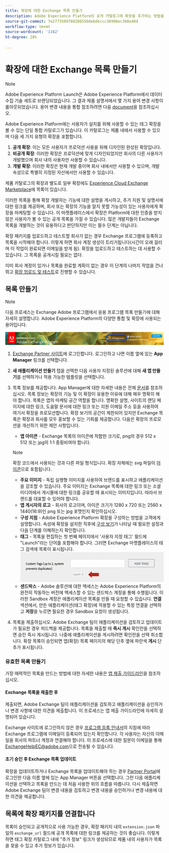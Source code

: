 ```yaml
---
title: 확장에 대한 Exchange 목록 만들기
description: Adobe Experience Platform의 공개 카탈로그에 확장을 추가하는 방법을 알아봅니다.
source-git-commit: 7e27735697882065566ebdeccc36998ec368e404
workflow-type: tm+mt
source-wordcount: '1162'
ht-degree: 28%

---
```


# 확장에 대한 Exchange 목록 만들기

>[!NOTE]
>
>Adobe Experience Platform Launch은 Adobe Experience Platform에서 데이터 수집 기술 세트로 브랜딩되었습니다. 그 결과 제품 설명서에서 몇 가지 용어 변경 사항이 롤아웃되었습니다. 용어 변경 내용을 통합 참조하려면 다음 [document](../../term-updates.md)을 참조하십시오.

Adobe Experience Platform에는 사용자가 설치를 위해 사용할 수 있는 태그 확장을 볼 수 있는 단일 통합 카탈로그가 있습니다. 이 카탈로그는 제품 내에서 사용할 수 있으며 다음 세 가지 유형의 확장을 포함합니다.

1. **공개 확장**: 이는 모든 사용자가 프로덕션 사용을 위해 디자인된 완성된 확장입니다.
1. **비공개 확장**: 이러한 확장은 프로덕션에 맞게 디자인되었지만 회사의 다른 사용자가 개발했으며 회사 내의 사용자만 사용할 수 있습니다.
1. **개발 확장**: 이러한 확장은 현재 개발 중이며 회사 내에서만 사용할 수 있으며, 개발 속성으로 특별히 지정된 자산에서만 사용할 수 있습니다.

제품 카탈로그의 확장과 별도로 일부 확장에도 [Experience Cloud Exchange Marketplace](https://exchange.adobe.com/experiencecloud.experience-platform-launch.html#product)에 목록이 있습니다.

이러한 목록을 통해 확장 개발자는 기능에 대한 설명을 게시하고, 추가 지원 및 설명서에 대한 링크를 제공하며, 회사 또는 확장의 기능을 알지 못할 가능성이 있는 사용자에게 확장을 마케팅할 수 있습니다. 이 마켓플레이스에서 확장은 Platform에 대한 인증을 받지 않은 사용자가 볼 수 있는 공개 목록을 가질 수 있습니다.  많은 개발자들이 Exchange 목록을 개발하는 것이 유용하다고 판단하지만 이는 필수 단계는 아닙니다.

확장 패키지를 업로드하고 테스트할 회사가 없는 경우 Exchange 프로그램에 등록하고 목록을 시작해야 합니다.  이렇게 하면 회사 계정 생성이 트리거됩니다(시간이 오래 걸리며 이 작업이 완료되면 이메일을 받게 됨). 확장을 업로드하고 테스트하는 데 사용할 수 있습니다.  그 목록을 공개시킬 필요는 없다.

이미 회사 계정이 있거나 목록을 완료할 계획이 없는 경우 이 단계의 나머지 작업을 건너뛰고 [확장 업로드 및 테스트](./upload-and-test.md)로 진행할 수 있습니다.

## 목록 만들기

>[!NOTE]
>
>다음 프로세스는 Exchange Adobe 프로그램에서 응용 프로그램 목록 만들기에 대해 자세히 설명합니다. Adobe Experience Platform의 다양한 통합 및 확장에 사용되는 용어입니다.

![앱 관리자 링크 위치 Experience Cloud](../images/getting-started/app-mgr-link.png)

1. [Exchange Partner 사이트](https://partners.adobe.com/exchangeprogram/experiencecloud)에 로그인합니다. 로그인하고 나면 이름 옆에 있는 **App Manager** 링크를 선택합니다.
1. **새 애플리케이션 만들기** 탭을 선택한 다음 사용자 지정된 솔루션에 대해 **새 앱 만들기**&#x200B;를 선택하거나 적용 가능한 템플릿을 선택합니다.
1. 목록 정보를 제공합니다. App Manager에 대한 자세한 내용은 전체 [문서](https://adobeexchangeec.zendesk.com/hc/en-us/articles/360024197931)를 참조하십시오. 목록 정보는 확장의 기능 및 이 확장이 유용한 이유에 대해 매우 명확히 해야 합니다. 목록은 앱의 마케팅 공간 역할을 합니다. 명확한 설명, 사이트의 랜딩 페이지에 대한 링크, 도움말 문서에 대한 링크 또는 지원 이메일 주소 등을 사용하여 여기서 확장을 프로모션합니다. 확장 보기의 공간이 제한되어 있지만 Exchange 목록은 확장과 회사를 모두 홍보할 수 있는 기회를 제공합니다. 다음은 확장의 프로모션을 개선하기 위한 제안 사항입니다.
   - **앱 아이콘** - Exchange 목록의 아이콘에 적합한 크기로, png의 경우 512 x 512 또는 jpg의 1:1 종횡비여야 합니다.

   >[!NOTE]
   >
   >확장 코드에서 사용되는 것과 다른 파일 형식입니다. 확장 자체에는 svg 파일이 [아이콘](../manifest.md)으로 포함됩니다.
   - **주요 이미지**  - 독립 실행형 이미지를 사용하여 브랜드를 표시하고 애플리케이션을 강조할 수 있습니다. 주요 이미지는 Exchange 목록에 대한 링크 또는 소셜 미디어에서 게시물에 대한 링크를 공유할 때 표시되는 이미지입니다. 따라서 브랜드를 대표할 수 있어야 합니다.
   - **앱 게시자의 로고** - 회사의 로고이며, 아이콘 크기가 1280 x 720 또는 2560 x 1440(16:9)인 png 또는 jpg 포맷인지 확인하십시오.
   - **구성 지침**  - Adobe Experience Platform 확장을 구성하는 방법을 고객에게 설명합니다. 속성에 확장을 설치한 직후에 [구성 보기](../configuration.md)가 나타날 때 필요한 설정과 다음 단계를 이해하는지 확인합니다. 
   - **태그** - 목록을 편집하는 첫 번째 페이지에서 &#39;사용자 지정 태그&#39; 필드에 &quot;Launch&quot;라는 단어를 포함해야 합니다. 그러면 Exchange 마켓플레이스의 태그 검색에 목록이 표시됩니다.
      ![](../images/getting-started/custom-tags.jpg)
   - **샌드박스**  - Adobe 솔루션에 대한 액세스는 Adobe Experience Platform의 완전히 작동하는 버전에 액세스할 수 있는 샌드박스 계정을 통해 수행됩니다. 이러한 Sandbox 계정은 애플리케이션 목록을 만들 때 요청할 수 있습니다. **연결** 섹션에서, 만든 애플리케이션(태그 확장)에 적용할 수 있는 특정 연결을 선택하고 **저장**&#x200B;을 누르면 필요한 경우 Sandbox 요청이 생성됩니다.
1. 목록을 제출하십시오. Adobe Exchange 팀이 애플리케이션을 검토하고 업데이트가 필요한 경우 피드백을 제공합니다. 목록을 제출할 때 **즉시 게시** 확인란을 선택하면 승인 즉시 게시됩니다. 나중에 애플리케이션을 게시하려면 확인란을 선택 취소합니다. 확장 목록이 승인되면 앱(확장) 목록 페이지의 해당 단추 옆에 파란색 **게시** 단추가 표시됩니다.

### 유효한 목록 만들기

가장 매력적인 목록을 만드는 방법에 대한 자세한 내용은 [앱 제출 가이드라인](https://partners.adobe.com/exchangeprogram/experiencecloud/build/ec-exchange.html)을 참조하십시오.

#### Exchange 목록을 제출한 후

제출되면, Adobe Exchange 팀이 애플리케이션을 검토하고 애플리케이션을 승인하거나 변경 사항에 대한 의견을 제출합니다. 이 프로세스는 앱 제출 가이드라인에 자세히 설명되어 있습니다.

Exchange 사이트에 로그인하지 않은 경우 [프로그램 등록 안내서](https://partners.adobe.com/content/mcp/us/en/home/reg-guide.html)의 지침에 따라 Exchange 프로그램에 이메일이 등록되어 있는지 확인합니다. 각 사용자는 자신의 이메일을 회사의 파트너 계정과 연결해야 합니다. 이 프로세스에 대한 질문이 이메일을 통해 <ExchangeHelpEC@adobe.com>으로 전송될 수 있습니다.

#### 초기 승인 후 Exchange 목록 업데이트

확장을 업데이트하거나 Exchange 목록을 업데이트해야 하는 경우 [Partner Portal](https://partners.adobe.com/exchangeprogram/experiencecloud)에 로그인한 다음 이름 옆에 있는 App Manager 버튼을 선택합니다. 그런 다음 애플리케이션을 선택하고 목록을 만드는 데 처음 사용한 위의 흐름을 따릅니다. 다시 제출하면 Adobe Exchange 팀이 변경 내용을 검토하고 변경 내용을 승인하거나 변경 내용에 대한 의견을 제공합니다.

## 목록에 확장 패키지를 연결합니다

목록이 승인되고 공개적으로 사용 가능한 경우, 확장 패키지 내의 `extension.json` 파일의 `exchange_url` 필드에 공개 목록에 대한 링크를 제공하는 것이 좋습니다.  이렇게 하면 태그 확장 카탈로그 내에 &quot;추가 정보&quot; 링크가 생성되므로 제품 내의 사용자가 목록을 찾을 수 있고 추가 정보가 있습니다.
